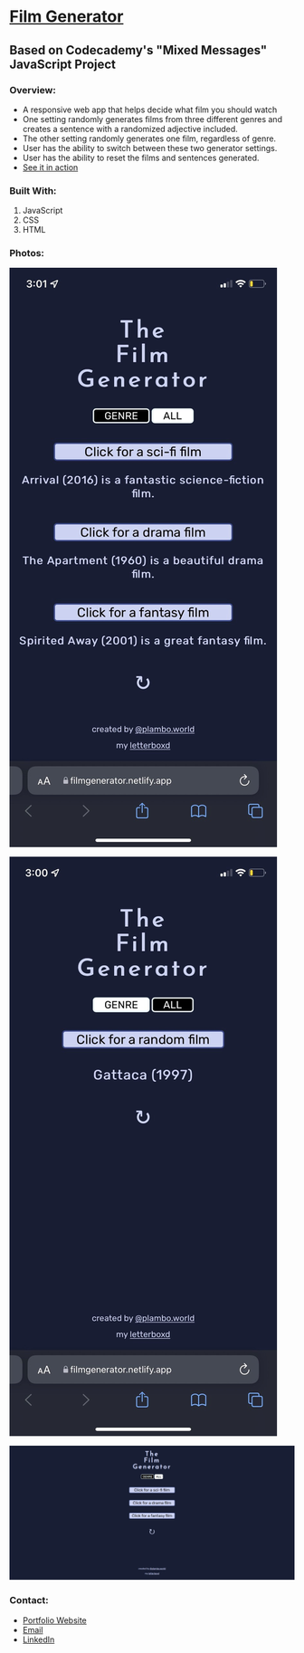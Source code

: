 # [Film Generator](https://filmgenerator.netlify.app/)
## Based on Codecademy's "Mixed Messages" JavaScript Project

### Overview:
- A responsive web app that helps decide what film you should watch
- One setting randomly generates films from three different genres and creates a sentence with a randomized adjective included.
- The other setting randomly generates one film, regardless of genre.
- User has the ability to switch between these two generator settings.
- User has the ability to reset the films and sentences generated.
- [See it in action](https://filmgenerator.netlify.app/)

### Built With:
1. JavaScript
2. CSS
3. HTML

### Photos:

![Mobile app 1](./images/mobile2.jpg)

![Mobile app 2](./images/mobile3.jpg)

![Desktop app 1](./images/desktop1.jfif)

### Contact:

- [Portfolio Website](https://plambo.world)
- [Email](mailto:austinplambeck@gmail.com)
- [LinkedIn](https://www.linkedin.com/in/austinplambeck/)